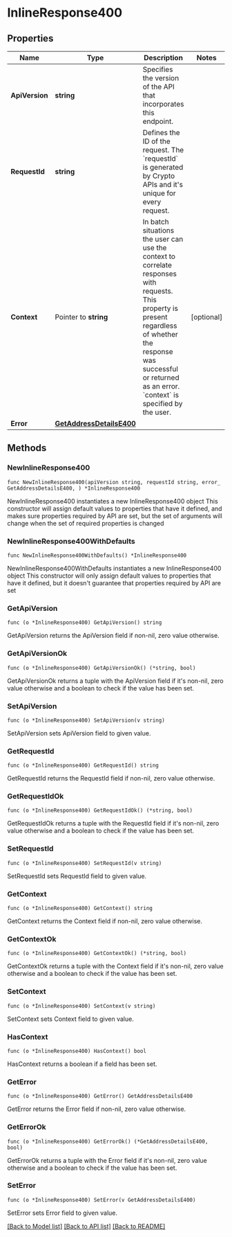 # InlineResponse400

## Properties

Name | Type | Description | Notes
------------ | ------------- | ------------- | -------------
**ApiVersion** | **string** | Specifies the version of the API that incorporates this endpoint. | 
**RequestId** | **string** | Defines the ID of the request. The &#x60;requestId&#x60; is generated by Crypto APIs and it&#39;s unique for every request. | 
**Context** | Pointer to **string** | In batch situations the user can use the context to correlate responses with requests. This property is present regardless of whether the response was successful or returned as an error. &#x60;context&#x60; is specified by the user. | [optional] 
**Error** | [**GetAddressDetailsE400**](GetAddressDetailsE400.md) |  | 

## Methods

### NewInlineResponse400

`func NewInlineResponse400(apiVersion string, requestId string, error_ GetAddressDetailsE400, ) *InlineResponse400`

NewInlineResponse400 instantiates a new InlineResponse400 object
This constructor will assign default values to properties that have it defined,
and makes sure properties required by API are set, but the set of arguments
will change when the set of required properties is changed

### NewInlineResponse400WithDefaults

`func NewInlineResponse400WithDefaults() *InlineResponse400`

NewInlineResponse400WithDefaults instantiates a new InlineResponse400 object
This constructor will only assign default values to properties that have it defined,
but it doesn't guarantee that properties required by API are set

### GetApiVersion

`func (o *InlineResponse400) GetApiVersion() string`

GetApiVersion returns the ApiVersion field if non-nil, zero value otherwise.

### GetApiVersionOk

`func (o *InlineResponse400) GetApiVersionOk() (*string, bool)`

GetApiVersionOk returns a tuple with the ApiVersion field if it's non-nil, zero value otherwise
and a boolean to check if the value has been set.

### SetApiVersion

`func (o *InlineResponse400) SetApiVersion(v string)`

SetApiVersion sets ApiVersion field to given value.


### GetRequestId

`func (o *InlineResponse400) GetRequestId() string`

GetRequestId returns the RequestId field if non-nil, zero value otherwise.

### GetRequestIdOk

`func (o *InlineResponse400) GetRequestIdOk() (*string, bool)`

GetRequestIdOk returns a tuple with the RequestId field if it's non-nil, zero value otherwise
and a boolean to check if the value has been set.

### SetRequestId

`func (o *InlineResponse400) SetRequestId(v string)`

SetRequestId sets RequestId field to given value.


### GetContext

`func (o *InlineResponse400) GetContext() string`

GetContext returns the Context field if non-nil, zero value otherwise.

### GetContextOk

`func (o *InlineResponse400) GetContextOk() (*string, bool)`

GetContextOk returns a tuple with the Context field if it's non-nil, zero value otherwise
and a boolean to check if the value has been set.

### SetContext

`func (o *InlineResponse400) SetContext(v string)`

SetContext sets Context field to given value.

### HasContext

`func (o *InlineResponse400) HasContext() bool`

HasContext returns a boolean if a field has been set.

### GetError

`func (o *InlineResponse400) GetError() GetAddressDetailsE400`

GetError returns the Error field if non-nil, zero value otherwise.

### GetErrorOk

`func (o *InlineResponse400) GetErrorOk() (*GetAddressDetailsE400, bool)`

GetErrorOk returns a tuple with the Error field if it's non-nil, zero value otherwise
and a boolean to check if the value has been set.

### SetError

`func (o *InlineResponse400) SetError(v GetAddressDetailsE400)`

SetError sets Error field to given value.



[[Back to Model list]](../README.md#documentation-for-models) [[Back to API list]](../README.md#documentation-for-api-endpoints) [[Back to README]](../README.md)


